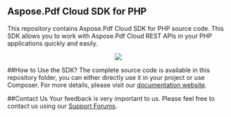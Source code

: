 ## Aspose.Pdf Cloud SDK for PHP
This repository contains Aspose.Pdf Cloud SDK for PHP source code. This SDK allows you to work with Aspose.Pdf Cloud REST APIs in your PHP applications quickly and easily.

<p align="center">
  <a title="Download complete Aspose.Pdf for Cloud source code" href="https://github.com/asposepdf/Aspose_Pdf_Cloud/archive/master.zip">
	<img src="https://raw.github.com/AsposeExamples/java-examples-dashboard/master/images/downloadZip-Button-Large.png" />
  </a>
</p>

##How to Use the SDK?
The complete source code is available in this repository folder, you can either directly use it in your project or use Composer. For more details, please visit our [documentation website](http://www.aspose.com/docs/display/pdfcloud/Available+SDKs).

##Contact Us
Your feedback is very important to us. Please feel free to contact us using our [Support Forums](https://www.aspose.com/community/forums/).
